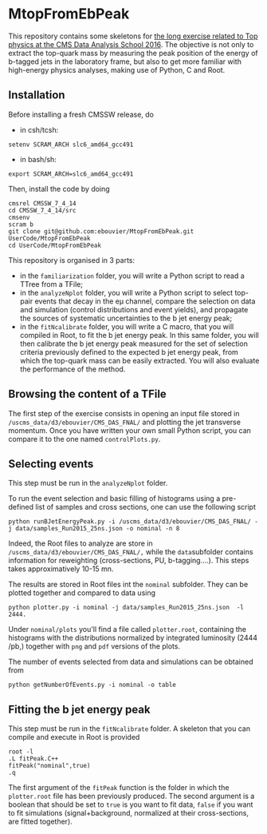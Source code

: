 # MtopFromEbPeak
This repository contains some skeletons for [the long exercise related to Top physics at the CMS Data Analysis School 2016](https://twiki.cern.ch/twiki/bin/view/CMS/SWGuideCMSDataAnalysisSchool2016TopExercise).
The objective is not only to extract the top-quark mass by measuring the peak position of the energy of b-tagged jets in the laboratory frame, but also to get more familiar with high-energy physics analyses, making use of Python, C and Root. 

## Installation

Before installing a fresh CMSSW release, do
   * in csh/tcsh:
```
setenv SCRAM_ARCH slc6_amd64_gcc491
```
   * in bash/sh:
```
export SCRAM_ARCH=slc6_amd64_gcc491
```
Then, install the code by doing
```
cmsrel CMSSW_7_4_14
cd CMSSW_7_4_14/src
cmsenv
scram b
git clone git@github.com:ebouvier/MtopFromEbPeak.git UserCode/MtopFromEbPeak
cd UserCode/MtopFromEbPeak
```

This repository is organised in 3 parts:
   * in the `familiarization` folder, you will write a Python script to read a TTree from a TFile;
   * in the `analyzeNplot` folder, you will write a Python script to select top-pair events that decay in the e&#956; channel, compare the selection on data and simulation (control distributions and event yields), and propagate the sources of systematic uncertainties to the b jet energy peak;
   * in the `fitNcalibrate` folder, you will write a C macro, that you will compiled in Root, to fit the b jet energy peak. In this same folder, you will then calibrate the b jet energy peak measured for the set of selection criteria previously defined to the expected b jet energy peak, from which the top-quark mass can be easily extracted. You will also evaluate the performance of the method.

## Browsing the content of a TFile

The first step of the exercise consists in opening an input file stored in `/uscms_data/d3/ebouvier/CMS_DAS_FNAL/` and plotting the jet transverse momentum. Once you have written your own small Python script, you can compare it to the one named `controlPlots.py`. 

## Selecting events

This step must be run in the `analyzeNplot` folder. 

To run the event selection and basic filling of histograms using a pre-defined list of samples and cross sections, one can use the following script 
```
python runBJetEnergyPeak.py -i /uscms_data/d3/ebouvier/CMS_DAS_FNAL/ -j data/samples_Run2015_25ns.json -o nominal -n 8
```
Indeed, the Root files to analyze are store in `/uscms_data/d3/ebouvier/CMS_DAS_FNAL/,` while the `data`subfolder contains information for reweighting (cross-sections, PU, b-tagging....). This steps takes approximatively 10-15 mn.

The results are stored in Root files int the `nominal` subfolder. They can be plotted together and compared to data using
```
python plotter.py -i nominal -j data/samples_Run2015_25ns.json  -l 2444.
```
Under `nominal/plots` you'll find a file called `plotter.root`, containing the histograms with the distributions
normalized by integrated luminosity (2444 /pb,) together with `png` and `pdf` versions of the plots.

The number of events selected from data and simulations can be obtained from
```
python getNumberOfEvents.py -i nominal -o table
```

## Fitting the b jet energy peak

This step must be run in the `fitNcalibrate` folder. A skeleton that you can compile and execute in Root is provided
```
root -l
.L fitPeak.C++
fitPeak("nominal",true)
.q
```
The first argument of the `fitPeak` function is the folder in which the `plotter.root` file has been previously produced. The second argument is a boolean that should be set to `true` is you want to fit data, `false` if you want to fit simulations (signal+background, normalized at their cross-sections, are fitted together).

